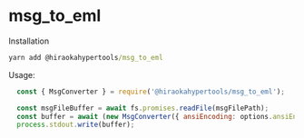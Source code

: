 # msg_to_eml

Installation

```bat
yarn add @hiraokahypertools/msg_to_eml
```

Usage:

```js
  const { MsgConverter } = require('@hiraokahypertools/msg_to_eml');

  const msgFileBuffer = await fs.promises.readFile(msgFilePath);
  const buffer = await (new MsgConverter({ ansiEncoding: options.ansiEncoding }).convertToBuffer(msgFileBuffer));
  process.stdout.write(buffer);
```

